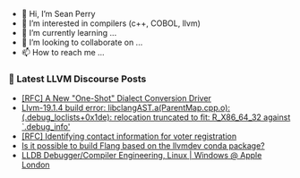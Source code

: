- 👋 Hi, I’m Sean Perry
- 👀 I’m interested in compilers (c++, COBOL, llvm)
- 🌱 I’m currently learning ...
- 💞️ I’m looking to collaborate on ...
- 📫 How to reach me ...

<!---
s66perry/s66perry is a ✨ special ✨ repository because its `README.md` (this file) appears on your GitHub profile.
You can click the Preview link to take a look at your changes.
--->
### 📕 Latest LLVM Discourse Posts

<!-- DISCOURSE-LLVM:START -->
- [[RFC] A New &quot;One-Shot&quot; Dialect Conversion Driver](https://discourse.llvm.org/t/rfc-a-new-one-shot-dialect-conversion-driver/79083?page=2#post_40)
- [Llvm-19.1.4 build error: libclangAST.a&lpar;ParentMap.cpp.o&rpar;:&lpar;.debug_loclists+0x1de&rpar;: relocation truncated to fit: R_X86_64_32 against `.debug_info&#39;](https://discourse.llvm.org/t/llvm-19-1-4-build-error-libclangast-a-parentmap-cpp-o-debug-loclists-0x1de-relocation-truncated-to-fit-r-x86-64-32-against-debug-info/83505#post_1)
- [[RFC] Identifying contact information for voter registration](https://discourse.llvm.org/t/rfc-identifying-contact-information-for-voter-registration/83503#post_1)
- [Is it possible to build Flang based on the llvmdev conda package?](https://discourse.llvm.org/t/is-it-possible-to-build-flang-based-on-the-llvmdev-conda-package/83452#post_7)
- [LLDB Debugger/Compiler Engineering, Linux | Windows @ Apple London](https://discourse.llvm.org/t/lldb-debugger-compiler-engineering-linux-windows-apple-london/83502#post_1)
<!-- DISCOURSE-LLVM:END -->
